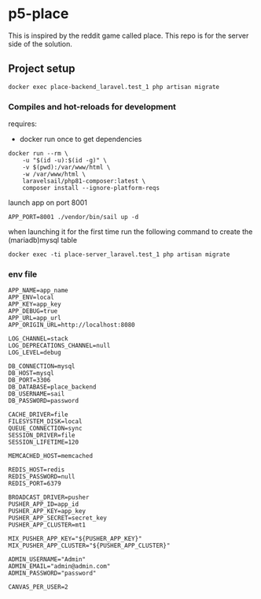 # p5-place
This is inspired by the reddit game called place.
This repo is for the server side of the solution.
##

## Project setup
```
docker exec place-backend_laravel.test_1 php artisan migrate
```

### Compiles and hot-reloads for development
requires:
- docker
run once to get dependencies
```
docker run --rm \
    -u "$(id -u):$(id -g)" \
    -v $(pwd):/var/www/html \
    -w /var/www/html \
    laravelsail/php81-composer:latest \
    composer install --ignore-platform-reqs
```
launch app on port 8001
```
APP_PORT=8001 ./vendor/bin/sail up -d    
```
when launching it for the first time run the following command to create the (mariadb)mysql table
```
docker exec -ti place-server_laravel.test_1 php artisan migrate
```


### env file
```
APP_NAME=app_name
APP_ENV=local
APP_KEY=app_key
APP_DEBUG=true
APP_URL=app_url
APP_ORIGIN_URL=http://localhost:8080

LOG_CHANNEL=stack
LOG_DEPRECATIONS_CHANNEL=null
LOG_LEVEL=debug

DB_CONNECTION=mysql
DB_HOST=mysql
DB_PORT=3306
DB_DATABASE=place_backend
DB_USERNAME=sail
DB_PASSWORD=password

CACHE_DRIVER=file
FILESYSTEM_DISK=local
QUEUE_CONNECTION=sync
SESSION_DRIVER=file
SESSION_LIFETIME=120

MEMCACHED_HOST=memcached

REDIS_HOST=redis
REDIS_PASSWORD=null
REDIS_PORT=6379

BROADCAST_DRIVER=pusher
PUSHER_APP_ID=app_id
PUSHER_APP_KEY=app_key
PUSHER_APP_SECRET=secret_key
PUSHER_APP_CLUSTER=mt1

MIX_PUSHER_APP_KEY="${PUSHER_APP_KEY}"
MIX_PUSHER_APP_CLUSTER="${PUSHER_APP_CLUSTER}"

ADMIN_USERNAME="Admin"
ADMIN_EMAIL="admin@admin.com"
ADMIN_PASSWORD="password"

CANVAS_PER_USER=2

```
